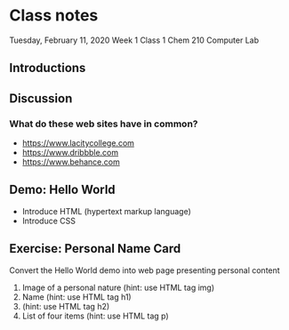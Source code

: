 # Class notes
Tuesday, February 11, 2020
Week 1
Class 1
Chem 210 Computer Lab

## Introductions

## Discussion
### What do these web sites have in common?
- https://www.lacitycollege.com
- https://www.dribbble.com
- https://www.behance.com


## Demo: Hello World
- Introduce HTML (hypertext markup language)
- Introduce CSS

## Exercise: Personal Name Card
Convert the Hello World demo into web page presenting personal content

1. Image of a personal nature (hint: use HTML tag img)
2. Name (hint: use HTML tag h1)
3. (hint: use HTML tag h2)
4. List of four items (hint: use HTML tag p)
  
